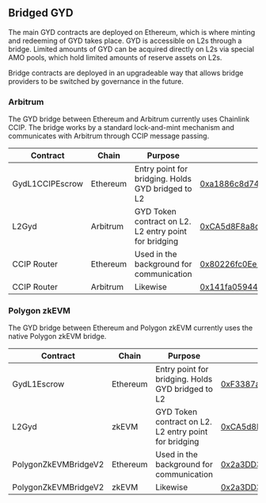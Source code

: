 ## Bridged GYD

The main GYD contracts are deployed on Ethereum, which is where minting and redeeming of GYD takes place. GYD is accessible on L2s through a bridge. Limited amounts of GYD can be acquired directly on L2s via special AMO pools, which hold limited amounts of reserve assets on L2s.

Bridge contracts are deployed in an upgradeable way that allows bridge providers to be switched by governance in the future.

### Arbitrum

The GYD bridge between Ethereum and Arbitrum currently uses Chainlink CCIP. The bridge works by a standard lock-and-mint mechanism and communicates with Arbitrum through CCIP message passing.

<table><thead><tr><th width="184">Contract</th><th width="105">Chain</th><th>Purpose</th><th>Address</th></tr></thead><tbody><tr><td>GydL1CCIPEscrow</td><td>Ethereum</td><td>Entry point for bridging. Holds GYD bridged to L2</td><td><a href="https://etherscan.io/address/0xa1886c8d748DeB3774225593a70c79454B1DA8a6">0xa1886c8d748DeB3774225593a70c79454B1DA8a6</a></td></tr><tr><td>L2Gyd</td><td>Arbitrum</td><td>GYD Token contract on L2. L2 entry point for bridging</td><td><a href="https://arbiscan.io/address/0xCA5d8F8a8d49439357d3CF46Ca2e720702F132b8">0xCA5d8F8a8d49439357d3CF46Ca2e720702F132b8</a></td></tr><tr><td>CCIP Router</td><td>Ethereum</td><td>Used in the background for communication</td><td><a href="https://etherscan.io/address/0x80226fc0Ee2b096224EeAc085Bb9a8cba1146f7D">0x80226fc0Ee2b096224EeAc085Bb9a8cba1146f7D</a></td></tr><tr><td>CCIP Router</td><td>Arbitrum</td><td>Likewise</td><td><a href="https://arbiscan.io/address/0x141fa059441E0ca23ce184B6A78bafD2A517DdE8">0x141fa059441E0ca23ce184B6A78bafD2A517DdE8</a></td></tr></tbody></table>

### Polygon zkEVM

The GYD bridge between Ethereum and Polygon zkEVM currently uses the native Polygon zkEVM bridge.

<table><thead><tr><th width="229">Contract</th><th width="105">Chain</th><th width="229">Purpose</th><th>Address</th></tr></thead><tbody><tr><td>GydL1Escrow</td><td>Ethereum</td><td>Entry point for bridging. Holds GYD bridged to L2</td><td><a href="https://etherscan.io/address/0xf3387a880998c9b9169bc9973e8826fc9035c171">0xF3387a880998C9B9169bc9973E8826Fc9035c171</a></td></tr><tr><td>L2Gyd</td><td>zkEVM</td><td>GYD Token contract on L2. L2 entry point for bridging</td><td><a href="https://zkevm.polygonscan.com/token/0xca5d8f8a8d49439357d3cf46ca2e720702f132b8">0xCA5d8F8a8d49439357d3CF46Ca2e720702F132b8</a></td></tr><tr><td>PolygonZkEVMBridgeV2</td><td>Ethereum</td><td>Used in the background for communication</td><td><a href="https://etherscan.io/address/0x2a3DD3EB832aF982ec71669E178424b10Dca2EDe">0x2a3DD3EB832aF982ec71669E178424b10Dca2EDe</a></td></tr><tr><td>PolygonZkEVMBridgeV2</td><td>zkEVM</td><td>Likewise</td><td><a href="https://zkevm.polygonscan.com/address/0x2a3DD3EB832aF982ec71669E178424b10Dca2EDe">0x2a3DD3EB832aF982ec71669E178424b10Dca2EDe</a></td></tr></tbody></table>
